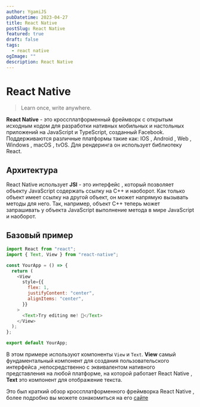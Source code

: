 ```yaml
---
author: YgamiJS
pubDatetime: 2023-04-27
title: React Native
postSlug: React Native
featured: true
draft: false
tags:
  - react native
ogImage: ""
description: React Native
---
```


# React Native

> Learn once, write anywhere.

**React Native** - это кроссплатформенный фреймворк с открытым исходным кодом для разработки нативных мобильных и настольных приложений на JavaScript и TypeScript, созданный Facebook. Поддерживаются различные платформы такие как: IOS , Android , Web , Windows , macOS , tvOS. Для рендеринга он использует библиотеку React.

## Архитектура

React Native использует **JSI** - это интерфейс , который позволяет объекту JavaScript содержать ссылку на C++ и наоборот.
Как только объект имеет ссылку на другой объект, он может напрямую вызывать методы для него. Так, например, объект C++ теперь может запрашивать у объекта JavaScript выполнение метода в мире JavaScript и наоборот.

## Базовый пример

```js
import React from "react";
import { Text, View } from "react-native";

const YourApp = () => {
  return (
    <View
      style={{
        flex: 1,
        justifyContent: "center",
        alignItems: "center",
      }}
    >
      <Text>Try editing me! 🎉</Text>
    </View>
  );
};

export default YourApp;
```

В этом примере используют компоненты `View` и `Text`. **View** cамый фундаментальный компонент для создания пользовательского интерфейса ,непосредственно с эквивалентом нативного представления на любой платформе, на которой работает React Native , **Text** это компонент для отображение текста.

Это был краткий обзор кроссплатформенного фреймворка React Native , более подробно вы можете ознакомиться на его [сайте](https://reactnative.dev/)
